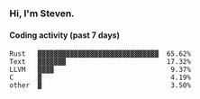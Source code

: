 ### Hi, I'm Steven.

#### Coding activity (past 7 days)
```
Rust   ▓▓▓▓▓▓▓▓▓▓▓▓▓▓▓▓▓▓▓▓▓▓▓▓▓▓▓▓▓▓  65.62%
Text   ▓▓▓▓▓▓▓                         17.32%
LLVM   ▓▓▓▓                             9.37%
C      ▓                                4.19%
other  ▓                                3.50%
```
